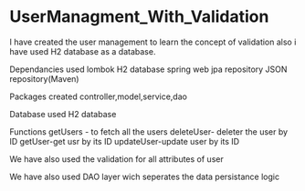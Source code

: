 # UserManagment_With_Validation
I have created the user management to learn the concept of validation also i have used H2 database as a database.

Dependancies used
lombok
H2 database
spring web
jpa repository
JSON repository(Maven) 

 Packages created
controller,model,service,dao

Database used
H2 database

Functions
getUsers - to fetch all the users
deleteUser- deleter the user by ID
getUser-get usr by its ID
updateUser-update user by its ID

We have also used the validation for all attributes of user

We have also used DAO layer wich seperates the data persistance logic 
